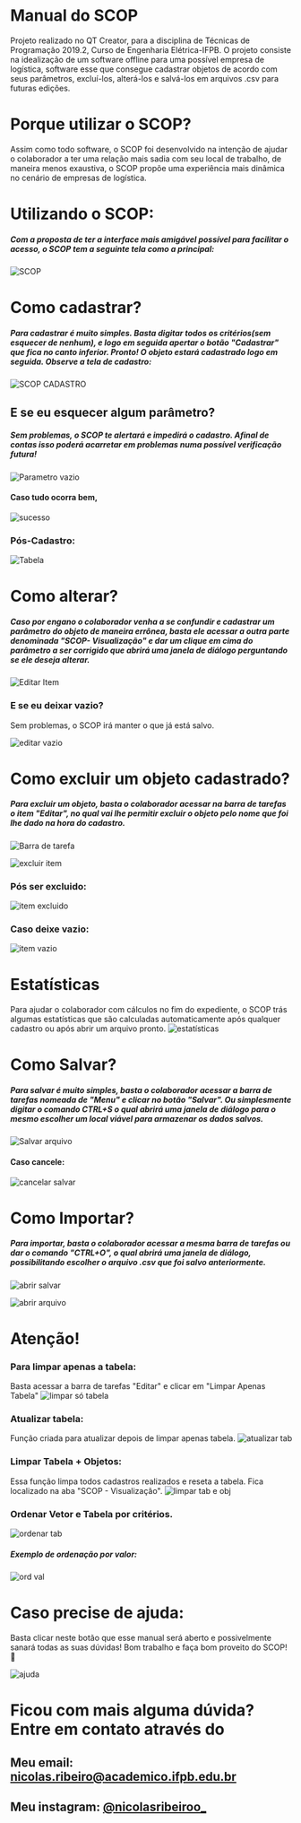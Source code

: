 # Manual do SCOP

Projeto realizado no QT Creator, para a disciplina de Técnicas de Programação 2019.2, Curso de Engenharia Elétrica-IFPB. O projeto consiste na idealização de um software offline para uma possível empresa de logística, software esse que consegue cadastrar objetos de acordo com seus parâmetros, excluí-los, alterá-los e salvá-los em arquivos .csv para futuras edições.

# Porque utilizar o SCOP?

Assim como todo software, o SCOP foi desenvolvido na intenção de ajudar o colaborador a ter uma relação mais sadia com seu local de trabalho, de maneira menos exaustiva, o SCOP propõe uma experiência mais dinâmica no cenário de empresas de logística.



# Utilizando o SCOP:

##### Com a proposta de ter a interface mais amigável possível para facilitar o acesso, o SCOP tem a seguinte tela como a principal:

![SCOP](https://github.com/nicolasrls/SCOP/blob/master/IMAGENS%20TUTORIAL/Tela%20inicial.png)

# Como cadastrar?

##### Para cadastrar é muito simples. Basta digitar todos os critérios(**sem esquecer de nenhum**), e logo em seguida apertar o botão "Cadastrar" que fica no canto inferior. Pronto! O objeto estará cadastrado logo em seguida.  Observe a tela de cadastro:

![SCOP CADASTRO](https://github.com/nicolasrls/SCOP/blob/master/IMAGENS%20TUTORIAL/tela%20de%20cadastro.png)



  

## E se eu esquecer algum parâmetro?

  

##### Sem problemas, o SCOP te alertará e impedirá o cadastro. Afinal de contas isso poderá acarretar em problemas numa possível verificação futura!

![Parametro vazio](https://github.com/nicolasrls/SCOP/blob/master/IMAGENS%20TUTORIAL/erro%20param%20vazio.PNG.png)

#### Caso tudo ocorra bem,

![sucesso](https://github.com/nicolasrls/SCOP/blob/master/IMAGENS%20TUTORIAL/Cadastrado%20com%20sucesso.PNG)

### Pós-Cadastro: 

![Tabela](https://github.com/nicolasrls/SCOP/blob/master/IMAGENS%20TUTORIAL/p%C3%B3s%20cadastro.png)

# Como alterar?

##### Caso por engano o colaborador venha a se confundir e cadastrar um parâmetro do objeto de maneira errônea, basta ele acessar a outra parte denominada "SCOP- Visualização" e dar um clique em cima do parâmetro a ser corrigido que abrirá uma janela de diálogo perguntando se ele deseja alterar.

![Editar Item](https://github.com/nicolasrls/SCOP/blob/master/IMAGENS%20TUTORIAL/editar%20item.PNG.png)

  ### E se eu deixar vazio?
	
Sem problemas, o SCOP irá manter o que já está salvo.

![editar vazio](https://github.com/nicolasrls/SCOP/blob/master/IMAGENS%20TUTORIAL/textovazioeditar.png)	

# Como excluir um objeto cadastrado?

##### Para excluir um objeto, basta o colaborador acessar na barra de tarefas o item "Editar", no qual vai lhe permitir excluir o objeto pelo nome que foi lhe dado na hora do cadastro.

![Barra de tarefa](https://github.com/nicolasrls/SCOP/blob/master/IMAGENS%20TUTORIAL/excluirlimpar.png)

![excluir item](https://github.com/nicolasrls/SCOP/blob/master/IMAGENS%20TUTORIAL/itemexcluir.png)

### Pós ser excluido:
![item excluido](https://github.com/nicolasrls/SCOP/blob/master/IMAGENS%20TUTORIAL/itemexcluido.png)

### Caso deixe vazio:
![item vazio](https://github.com/nicolasrls/SCOP/blob/master/IMAGENS%20TUTORIAL/textovazioexcluir.png)
  
  # Estatísticas
  Para ajudar o colaborador com cálculos no fim do expediente, o SCOP trás algumas estatísticas que são calculadas automaticamente após qualquer cadastro ou após abrir um arquivo pronto. 
  ![estatísticas](https://github.com/nicolasrls/SCOP/blob/master/IMAGENS%20TUTORIAL/Estatisticas.png)

# Como Salvar?

##### Para salvar é muito simples, basta o colaborador acessar a barra de tarefas nomeada de "Menu" e clicar no botão "Salvar". Ou simplesmente digitar o comando CTRL+S o qual abrirá uma janela de diálogo para o mesmo escolher um local viável para armazenar os dados salvos.

![Salvar arquivo](https://github.com/nicolasrls/SCOP/blob/master/IMAGENS%20TUTORIAL/salvar%20arquivo.png)

#### Caso cancele:
![cancelar salvar](https://github.com/nicolasrls/SCOP/blob/master/IMAGENS%20TUTORIAL/caso%20cancele.png)

# Como Importar?

##### Para importar, basta o colaborador acessar a mesma barra de tarefas ou dar o comando "CTRL+O", o qual abrirá uma janela de diálogo, possibilitando escolher o arquivo .csv que foi salvo anteriormente.

![abrir salvar](https://github.com/nicolasrls/SCOP/blob/master/IMAGENS%20TUTORIAL/abrirsalvar.png)

![abrir arquivo](https://github.com/nicolasrls/SCOP/blob/master/IMAGENS%20TUTORIAL/abrir%20arquivo.png)

# Atenção!

### Para limpar apenas a tabela:
Basta acessar a barra de tarefas "Editar" e clicar em "Limpar Apenas Tabela"
![limpar só tabela](https://github.com/nicolasrls/SCOP/blob/master/IMAGENS%20TUTORIAL/att%20limparsotab.png)
### Atualizar tabela:
Função criada para atualizar depois de limpar apenas tabela.
![atualizar tab](https://github.com/nicolasrls/SCOP/blob/master/IMAGENS%20TUTORIAL/att%20limparsotab.png)

### Limpar Tabela + Objetos:
Essa função limpa todos cadastros realizados e reseta a tabela. Fica localizado na aba "SCOP - Visualização".
![limpar tab e obj](https://github.com/nicolasrls/SCOP/blob/master/IMAGENS%20TUTORIAL/att%20limpartabobj.png)

### Ordenar Vetor e Tabela por critérios.
![ordenar tab](https://github.com/nicolasrls/SCOP/blob/master/IMAGENS%20TUTORIAL/ordenartab.png)
##### Exemplo de ordenação por valor: 
![ord val](https://github.com/nicolasrls/SCOP/blob/master/IMAGENS%20TUTORIAL/ordenadoporval.png)

# Caso precise de ajuda:
Basta clicar neste botão que esse manual será aberto e possivelmente sanará todas as suas dúvidas! Bom trabalho e faça bom proveito do SCOP! 😬

![ajuda](https://github.com/nicolasrls/SCOP/blob/master/IMAGENS%20TUTORIAL/precisaajuda.png)

# Ficou com mais alguma dúvida? Entre em contato através do

## Meu email: nicolas.ribeiro@academico.ifpb.edu.br
## Meu instagram: [@nicolasribeiroo_](https://www.instagram.com/nicolasribeiroo_/)
